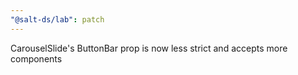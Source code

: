 ```yaml
---
"@salt-ds/lab": patch
---
```


CarouselSlide's ButtonBar prop is now less strict and accepts more components
